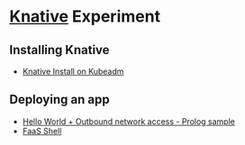 # [Knative](https://github.com/knative/docs) Experiment

## Installing Knative

* [Knative Install on Kubeadm](./docs/install/Knative-with-Kubeadm.md)

## Deploying an app

* [Hello World + Outbound network access - Prolog sample](./samples/helloworld-prolog/README.md)
* [FaaS Shell](https://github.com/NaohiroTamura/faasshell/tree/master/knative)
